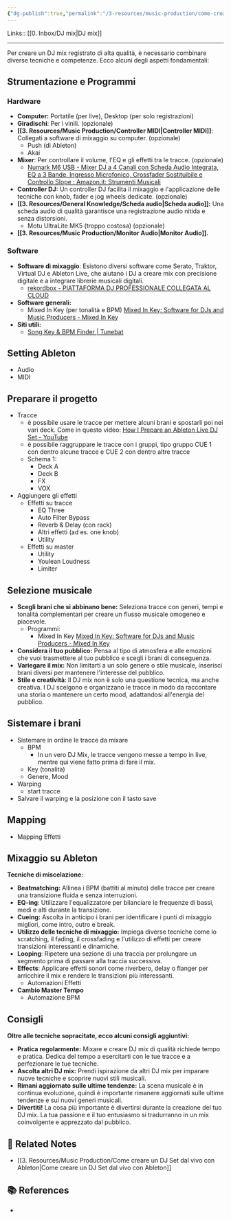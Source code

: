 ```yaml
---
{"dg-publish":true,"permalink":"/3-resources/music-production/come-creare-un-dj-mix-registrato-con-ableton/","tags":["type/note"]}
---
```


Links:: [[0. Inbox/DJ mix\|DJ mix]]

---
Per creare un DJ mix registrato di alta qualità, è necessario combinare diverse tecniche e competenze. Ecco alcuni degli aspetti fondamentali:

## Strumentazione e Programmi

### Hardware

- **Computer:** Portatile (per live), Desktop (per solo registrazioni)
- **Giradischi**: Per i vinili. (opzionale)
- **[[3. Resources/Music Production/Controller MIDI\|Controller MIDI]]**: Collegati a software di mixaggio su computer. (opzionale)
	- Push (di Ableton)
	- Akai
- **Mixer**: Per controllare il volume, l'EQ e gli effetti tra le tracce. (opzionale)
	- [Numark M6 USB - Mixer DJ a 4 Canali con Scheda Audio Integrata, EQ a 3 Bande, Ingresso Microfonico, Crossfader Sostituibile e Controllo Slope : Amazon.it: Strumenti Musicali](https://www.amazon.it/Numark-Crossfader-Molteplici-Ingressi-Microfono/dp/B0041206UW?th=1)
- **Controller DJ:** Un controller DJ facilita il mixaggio e l'applicazione delle tecniche con knob, fader e jog wheels dedicate. (opzionale)
- **[[3. Resources/General Knowledge/Scheda audio\|Scheda audio]]:** Una scheda audio di qualità garantisce una registrazione audio nitida e senza distorsioni.
	- Motu UltraLite MK5 (troppo costosa) (opzionale)
- **[[3. Resources/Music Production/Monitor Audio\|Monitor Audio]].**

### Software

- **Software di mixaggio**: Esistono diversi software come Serato, Traktor, Virtual DJ e Ableton Live, che aiutano i DJ a creare mix con precisione digitale e a integrare librerie musicali digitali.
	- [rekordbox - PIATTAFORMA DJ PROFESSIONALE COLLEGATA AL CLOUD](https://rekordbox.com/it/)
- **Software generali:**
	- Mixed In Key (per tonalità e BPM) [Mixed In Key: Software for DJs and Music Producers - Mixed In Key](https://mixedinkey.com/)
- **Siti utili:**
	- [Song Key & BPM Finder | Tunebat](https://tunebat.com/Analyzer)


## Setting Ableton

- Audio
- MIDI

## Preparare il progetto

- Tracce
	- è possibile usare le tracce per mettere alcuni brani e spostarli poi nei vari deck. Come in questo video: [How I Prepare an Ableton Live DJ Set - YouTube](https://youtu.be/ut-A0Qkf9qo)
	- è possibile raggruppare le tracce con i gruppi, tipo gruppo CUE 1 con dentro alcune tracce e CUE 2 con dentro altre tracce
	- Schema 1:
		- Deck A
		- Deck B
		- FX
		- VOX
- Aggiungere gli effetti
	- Effetti su tracce
		- EQ Three
		- Auto Filter Bypass
		- Reverb & Delay (con rack)
		- Altri effetti (ad es. one knob)
		- Utility
	- Effetti su master
		- Utility
		- Youlean Loudness
		- Limiter

## Selezione musicale

- **Scegli brani che si abbinano bene:** Seleziona tracce con generi, tempi e tonalità complementari per creare un flusso musicale omogeneo e piacevole.
	- Programmi: 
		- Mixed In Key [Mixed In Key: Software for DJs and Music Producers - Mixed In Key](https://mixedinkey.com/)
- **Considera il tuo pubblico:** Pensa al tipo di atmosfera e alle emozioni che vuoi trasmettere al tuo pubblico e scegli i brani di conseguenza.
- **Variegare il mix:** Non limitarti a un solo genere o stile musicale, inserisci brani diversi per mantenere l'interesse del pubblico.
- **Stile e creatività**: Il DJ mix non è solo una questione tecnica, ma anche creativa. I DJ scelgono e organizzano le tracce in modo da raccontare una storia o mantenere un certo mood, adattandosi all'energia del pubblico.

## Sistemare i brani

- Sistemare in ordine le tracce da mixare
	- BPM
		- In un vero DJ Mix, le tracce vengono messe a tempo in live, mentre qui viene fatto prima di fare il mix. 
	- Key (tonalità)
	- Genere, Mood
- Warping
	- start tracce
- Salvare il warping e la posizione con il tasto save

## Mapping

- Mapping Effetti

## Mixaggio su Ableton

**Tecniche di miscelazione:**

- **Beatmatching:** Allinea i BPM (battiti al minuto) delle tracce per creare una transizione fluida e senza interruzioni.
- **EQ-ing**: Utilizzare l'equalizzatore per bilanciare le frequenze di bassi, medi e alti durante la transizione.
- **Cueing:** Ascolta in anticipo i brani per identificare i punti di mixaggio migliori, come intro, outro e break.
- **Utilizzo delle tecniche di mixaggio:** Impiega diverse tecniche come lo scratching, il fading, il crossfading e l'utilizzo di effetti per creare transizioni interessanti e dinamiche.
- **Looping**: Ripetere una sezione di una traccia per prolungare un segmento prima di passare alla traccia successiva.
- **Effects**: Applicare effetti sonori come riverbero, delay o flanger per arricchire il mix e rendere le transizioni più interessanti.
	- Automazioni Effetti
- **Cambio Master Tempo**
	- Automazione BPM

## Consigli

**Oltre alle tecniche sopracitate, ecco alcuni consigli aggiuntivi:**

- **Pratica regolarmente:** Mixare e creare DJ mix di qualità richiede tempo e pratica. Dedica del tempo a esercitarti con le tue tracce e a perfezionare le tue tecniche.
- **Ascolta altri DJ mix:** Prendi ispirazione da altri DJ mix per imparare nuove tecniche e scoprire nuovi stili musicali.
- **Rimani aggiornato sulle ultime tendenze:** La scena musicale è in continua evoluzione, quindi è importante rimanere aggiornati sulle ultime tendenze e sui nuovi generi musicali.
- **Divertiti!** La cosa più importante è divertirsi durante la creazione del tuo DJ mix. La tua passione e il tuo entusiasmo si tradurranno in un mix coinvolgente e apprezzato dal pubblico.






## 🔗 Related Notes

- [[3. Resources/Music Production/Come creare un DJ Set dal vivo con Ableton\|Come creare un DJ Set dal vivo con Ableton]]


## 📚 References

- 


